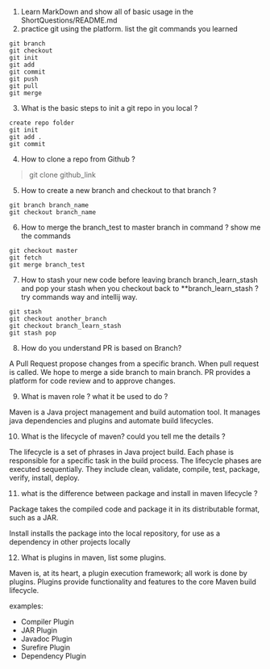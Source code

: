 1.  Learn MarkDown and show all of basic usage in the ShortQuestions/README.md
2.  practice git using the platform. list the git commands you learned


```
git branch
git checkout
git init
git add
git commit
git push
git pull
git merge
```

3.  What is the basic steps to init a git repo in you local ?

```
create repo folder
git init
git add .
git commit
```

4.  How to clone a repo from Github ?

>git clone github_link

5.  How to create a new branch and checkout to that branch ?

```
git branch branch_name
git checkout branch_name
```

6.  How to merge the branch_test to master branch in command ? show me the commands

```
git checkout master
git fetch
git merge branch_test
```

7.  How to stash your new code before leaving branch branch_learn_stash and pop your stash when you
    checkout back to **branch_learn_stash ? try commands way and intellij way.

```
git stash
git checkout another_branch
git checkout branch_learn_stash
git stash pop
```

8.  How do you understand PR is based on Branch?

A Pull Request propose changes from a specific branch. When pull request is called. We hope to merge a side branch to main branch. 
PR provides a platform for code review and to approve changes.
 
9.  What is maven role ? what it be used to do ?

Maven is a Java project management and build automation tool. It manages java dependencies and plugins and automate build lifecycles.

10.  What is the lifecycle of maven? could you tell me the details ?

The lifecycle is a set of phrases in Java project build. Each phase is responsible for a specific task in the build process. 
The lifecycle phases are executed sequentially. They include clean, validate, compile, test, package, verify, install, deploy.

11.  what is the difference between package and install in maven lifecycle ?

Package takes the compiled code and package it in its distributable format, such as a JAR.

Install installs the package into the local repository, for use as a dependency in other projects locally

12.  What is plugins in maven, list some plugins.

Maven is, at its heart, a plugin execution framework; all work is done by plugins. Plugins provide functionality and features to the core Maven build lifecycle.

examples:
* Compiler Plugin
* JAR Plugin
* Javadoc Plugin
* Surefire Plugin
* Dependency Plugin
